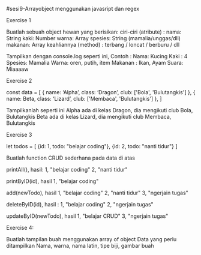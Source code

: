 #sesi9-Arrayobject menggunakan javasript dan regex


Exercise 1

Buatlah sebuah object hewan yang berisikan:
ciri-ciri (atribute) :
 nama: String
kaki: Number
warna: Array
spesies: String (mamalia/unggas/dll)
makanan: Array
keahliannya (method) :
terbang / loncat / berburu / dll

Tampilkan dengan console.log seperti ini, Contoh :
Nama: Kucing
Kaki :  4
Spesies: Mamalia
Warna: oren, putih, item
Makanan : Ikan, Ayam
Suara: Miaaaaw

Exercise 2

const data = 
[
  {
    name: ‘Alpha’,
    class: ‘Dragon’,
    club: ['Bola', 'Bulutangkis']
  },
  {
    name: Beta,
    class: ‘Lizard’,
    club: ['Membaca', 'Bulutangkis']
  },
]

Tampilkanlah seperti ini
Alpha ada di kelas Dragon, dia mengikuti club Bola, Bulutangkis
Beta ada di kelas Lizard, dia mengikuti club Membaca, Bulutangkis



Exercise 3

let todos = [
  {id: 1, todo: "belajar coding"},
  {id: 2, todo: "nanti tidur"}
]

Buatlah function CRUD sederhana pada data di atas

printAll(), hasil:
1, "belajar coding"
2, "nanti tidur"

printByID(id), hasil
1, "belajar coding"

add(newTodo), hasil
1, "belajar coding"
2, "nanti tidur"
3, "ngerjain tugas"

deleteByID(id), hasil :
1, "belajar coding"
2, "ngerjain tugas"

updateByID(newTodo), hasil
1, "belajar CRUD"
3, "ngerjain tugas"

Exercise 4:

Buatlah tampilan buah menggunakan array of object
Data yang perlu ditampilkan
Nama, warna, nama latin, tipe biji, gambar buah
